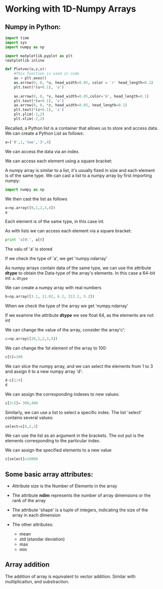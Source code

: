 # Working with 1D-Numpy Arrays

## Numpy in Python:

```Python
import time
import sys
import numpy as np

import matplotlib.pyplot as plt
%matplotlib inline
```

```Python
def Plotvec(u,z,v):
    #This function is used in code 
    ax = plt.axes()
    as.arrow(0, 0, *u, head_width=0.05, color = 'r' head_length=0.1)
    plt.text(*(u+0.1), 'u')
    
    ax.arrow(0, 0, *v, head_width=0.05,color='b', head_length=0.1)
    plt.text(*(v+0.1), 'v')
    ax.arrow(0, 0, *z, head_width=0.05, head_length=0.1)
    plt.text(*(z+0.1), 'z')
    plt.ylim(-2,2)
    plt.xlim(-2,2)
```

Recalled, a Python list is a container that allows us to store and access data. We can create a Python List as follows:

```Python
a=['0',1,'two','3',4]
```

We can access the data via an index.

We can access each element using a square bracket:

A numpy array is similar to a list, it's usually fixed in size and each element is of the same type. We can cast a list to a numpy array by first importing numpy:

```Python
import numpy as np
```

We then cast the list as follows

```Python
a=np.array([0,1,2,3,4])
a
```

Each element is of the same type, in this case int.

As with lists we can access each element via a square bracket:

```Python
print 'a[0:', a[0]
```

The valu of 'a' is stored

If we check the type of 'a', we get 'numpy.ndarray'

As numpy arrays contain data of the same type, we can use the attribute **dtype** to obtain the Data-type of the array's elements. In this case a 64-bit int: `a.dtype`

We can create a numpy array with real numbers

```Python
b=np.array([3.1, 11.02, 6.2, 213.2, 5.2])
```

When we check the type of the array we get 'numpy.ndarray'

If we examine the attribute **dtype** we see float 64, as the elements are not int

We can change the value of the array, consider the array'c':

```Python
c=np.array([20,1,2,3,4])
```

We can change the 1st element of the array to 100:

```Python
c[0]=100
```

We can slice the numpy array, and we can select the elements from 1 to 3 and assign it to a new numpy array 'd':

```Python
d-c[1:4]
d
```
We can assign the corresponding indexes to new values:
```Python
c[3:5]= 300,400
```

Similarly, we can use a list to select a specific index. The list 'select' contains several values:

```Python
select=c[0,2,3]
```

We can use the list as an argument in the brackets. The out put is the elements corresponding to the particular index.

We can assign the specified elements to a new value

```Python
c[select]=10000
```

## Some basic array attributes:

- Attribute size is the Number of Elements in the array

- The attribute **ndim** represents the number of array dimensions or the rank of the array

- The attribute 'shape' is a tuple of integers, indicating the size of the array in each dimension

- The other attributes:
    - mean
    - std (standar deviation)
    - max
    - min

## Array addition

The addition of array is equivalent to vector addition. Similar with multiplicaiton, and substraction.

